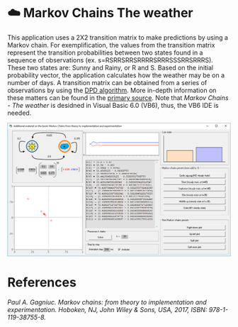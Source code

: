 # :cloud: Markov Chains The weather
This application uses a 2X2 transition matrix to make predictions by using a Markov chain. For exemplification, the values from the transition matrix represent the transition probabilities between two states found in a sequence of observations (ex. s=RSRRSRRSRRRRSRRRSSSRRSRRRS). These two states are: Sunny and Rainy, or R and S. Based on the initial probability vector, the application calculates how the weather may be on a number of days. A transition matrix can be obtained from a series of observations by using the [DPD algorithm](https://github.com/Gagniuc/Discrete-Probability-Detector-in-VB6). More in-depth information on these matters can be found in the [primary source](https://www.wiley.com/en-us/Markov+Chains%3A+From+Theory+to+Implementation+and+Experimentation-p-9781119387589). Note that <i>Markov Chains - The weather</i> is desidned in Visual Basic 6.0 (VB6), thus, the VB6 IDE is needed.

![screenshot](https://github.com/Gagniuc/Markov-Chains-The-weather/blob/main/Markov%20Chains%20-%20The%20weather.PNG)

# References
<i>Paul A. Gagniuc. Markov chains: from theory to implementation and experimentation. Hoboken, NJ,  John Wiley & Sons, USA, 2017, ISBN: 978-1-119-38755-8.</i>
